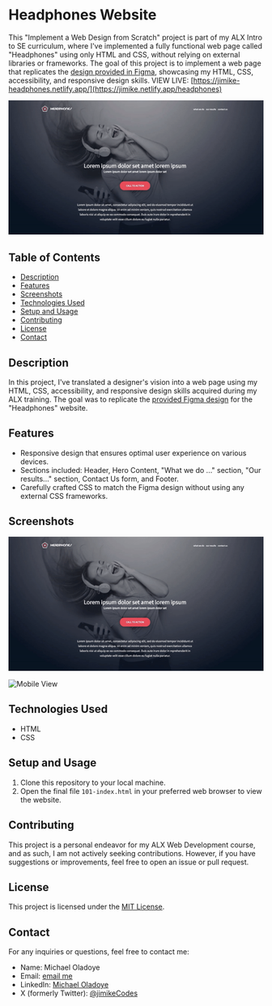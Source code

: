 # Headphones Website

This "Implement a Web Design from Scratch" project is part of my ALX Intro to SE curriculum, where I've implemented a fully functional web page called "Headphones" using only HTML and CSS, without relying on external libraries or frameworks. The goal of this project is to implement a web page that replicates the [design provided in Figma](https://www.figma.com/file/TwFqqWGYvNYvxZxhdWXv4H/Holberton-School---Headphone-company), showcasing my HTML, CSS, accessibility, and responsive design skills.
VIEW LIVE: [https://jimike-headphones.netlify.app/](https://jimike.netlify.app/headphones)

![Headphones Website Preview](assets/images/project-cover.gif)

## Table of Contents

- [Description](#description)
- [Features](#features)
- [Screenshots](#screenshots)
- [Technologies Used](#technologies-used)
- [Setup and Usage](#setup-and-usage)
- [Contributing](#contributing)
- [License](#license)
- [Contact](#contact)

## Description

In this project, I've translated a designer's vision into a web page using my HTML, CSS, accessibility, and responsive design skills acquired during my ALX training. The goal was to replicate the [provided Figma design](https://www.figma.com/file/TwFqqWGYvNYvxZxhdWXv4H/Holberton-School---Headphone-company?type=design&node-id=0-1&mode=design&t=wFSJVU1p4LCW70MF-0) for the "Headphones" website.

## Features

- Responsive design that ensures optimal user experience on various devices.
- Sections included: Header, Hero Content, "What we do ..." section, "Our results..." section, Contact Us form, and Footer.
- Carefully crafted CSS to match the Figma design without using any external CSS frameworks.

## Screenshots

![Desktop View](assets/images/headphone-desktop.gif)

![Mobile View](assets/images/headphone-mobile.gif)

## Technologies Used

- HTML
- CSS

## Setup and Usage

1. Clone this repository to your local machine.
2. Open the final file `101-index.html`  in your preferred web browser to view the website.

## Contributing

This project is a personal endeavor for my ALX Web Development course, and as such, I am not actively seeking contributions. However, if you have suggestions or improvements, feel free to open an issue or pull request.

## License

This project is licensed under the [MIT License](https://mit-license.org/).

## Contact

For any inquiries or questions, feel free to contact me:

- Name: Michael Oladoye
- Email: [email me](mailto:oladoyemike@gmail.com)
- LinkedIn: [Michael Oladoye](https://www.linkedin.com/in/jimike/)
- X (formerly Twitter): [@jimikeCodes](https://twitter.com/jimikeCodes)

